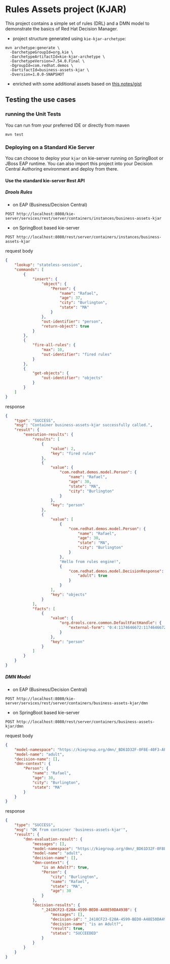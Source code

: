 Rules Assets project (KJAR)
=============================

This project contains a simple set of rules (DRL) and a DMN model to demonstrate the basics of Red Hat Decision Manager.

 * project structure generated using `kie-kjar-archetype`:

```
mvn archetype:generate \
  -DarchetypeGroupId=org.kie \
  -DarchetypeArtifactId=kie-kjar-archetype \
  -DarchetypeVersion=7.54.0.Final \
  -DgroupId=com.redhat.demos \
  -DartifactId=business-assets-kjar \
  -Dversion=1.0.0-SNAPSHOT
```

 * enriched with some additional assets based on [this notes/gist](https://gist.github.com/rafaeltuelho/2a0f17ece526389b36096e9d89a16623)

## Testing the use cases

### running the Unit Tests
You can run from your preferred IDE or directly from maven

```
mvn test
```

### Deploying on a Standard Kie Server
You can choose to deploy your `kjar` on kie-server running on SpringBoot or JBoss EAP runtime.
You can also import this project into your Decision Central Authoring environment and deploy from there.

#### Use the standard kie-server Rest API

##### Drools Rules

 * on EAP (Business/Decision Central)
```
POST http://localhost:8080/kie-server/services/rest/server/containers/instances/business-assets-kjar
```

 * on SpringBoot based kie-server
```
POST http://localhost:8080/rest/server/containers/instances/business-assets-kjar
```

request body
```json
{
    "lookup": "stateless-session",
    "commands": [
        {
            "insert": {
                "object": {
                    "Person": {
                        "name": "Rafael",
                        "age": 37,
                        "city": "Burlington",
                        "state": "MA"
                    }
                },
                "out-identifier": "person",
                "return-object": true
            }
        },
        {
            "fire-all-rules": {
                "max": 10,
                "out-identifier": "fired rules"
            }
        },
        {
            "get-objects": {
                "out-identifier": "objects"
            }
        }        
    ]
}
```

response
```json
{
    "type": "SUCCESS",
    "msg": "Container business-assets-kjar successfully called.",
    "result": {
        "execution-results": {
            "results": [
                {
                    "value": 2,
                    "key": "fired rules"
                },
                {
                    "value": {
                        "com.redhat.demos.model.Person": {
                            "name": "Rafael",
                            "age": 30,
                            "state": "MA",
                            "city": "Burlington"
                        }
                    },
                    "key": "person"
                },
                {
                    "value": [
                        {
                            "com.redhat.demos.model.Person": {
                                "name": "Rafael",
                                "age": 30,
                                "state": "MA",
                                "city": "Burlington"
                            }
                        },
                        "Hello from rules engine!",
                        {
                            "com.redhat.demos.model.DecisionResponse": {
                                "adult": true
                            }
                        }
                    ],
                    "key": "objects"
                }
            ],
            "facts": [
                {
                    "value": {
                        "org.drools.core.common.DefaultFactHandle": {
                            "external-form": "0:4:1174646672:1174646672:4:DEFAULT:NON_TRAIT:com.redhat.demos.model.Person"
                        }
                    },
                    "key": "person"
                }
            ]
        }
    }
}
```

##### DMN Model

 * on EAP (Business/Decision Central)
```
POST http://localhost:8080/kie-server/services/rest/server/containers/business-assets-kjar/dmn
```

 * on SpringBoot based kie-server
```
POST http://localhost:8080/rest/server/containers/business-assets-kjar/dmn
```

request body
```json
{
    "model-namespace": "https://kiegroup.org/dmn/_BD61D32F-0F8E-40F3-AFF2-25065DFC7437",
    "model-name": "adult",
    "decision-name": [],
    "dmn-context": {
        "Person": {
            "name": "Rafael",
            "age": 30,
            "city": "Burlington",
            "state": "MA"
        }
    }
}
```

response
```json
{
    "type": "SUCCESS",
    "msg": "OK from container 'business-assets-kjar'",
    "result": {
        "dmn-evaluation-result": {
            "messages": [],
            "model-namespace": "https://kiegroup.org/dmn/_BD61D32F-0F8E-40F3-AFF2-25065DFC7437",
            "model-name": "adult",
            "decision-name": [],
            "dmn-context": {
                "is an Adult?": true,
                "Person": {
                    "city": "Burlington",
                    "name": "Rafael",
                    "state": "MA",
                    "age": 30
                }
            },
            "decision-results": {
                "_2418CF23-E20A-4599-BED8-A48E50DA493B": {
                    "messages": [],
                    "decision-id": "_2418CF23-E20A-4599-BED8-A48E50DA493B",
                    "decision-name": "is an Adult?",
                    "result": true,
                    "status": "SUCCEEDED"
                }
            }
        }
    }
}
```